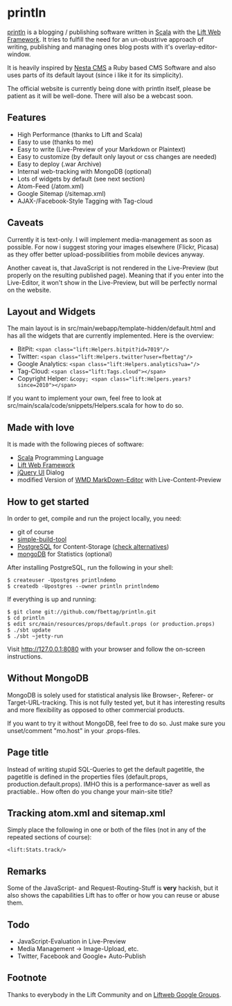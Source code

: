 # println

[println](http://println.io) is a blogging / publishing software written in [Scala](http://www.scala-lang.org) with the [Lift Web Framework](http://www.liftweb.net). It tries to fulfill the need for an un-obustrive approach of writing, publishing and managing ones blog posts with it's overlay-editor-window.

It is heavily inspired by [Nesta CMS](http://nestacms.com/) a Ruby based CMS Software and also uses parts of its default layout (since i like it for its simplicity).

The official website is currently being done with println itself, please be patient as it will be well-done. There will also be a webcast soon.


## Features

* High Performance (thanks to Lift and Scala)
* Easy to use (thanks to me)
* Easy to write (Live-Preview of your Markdown or Plaintext)
* Easy to customize (by default only layout or css changes are needed)
* Easy to deploy (.war Archive)
* Internal web-tracking with MongoDB (optional)
* Lots of widgets by default (see next section)
* Atom-Feed (/atom.xml)
* Google Sitemap (/sitemap.xml)
* AJAX-/Facebook-Style Tagging with Tag-cloud

## Caveats

Currently it is text-only. I will implement media-management as soon as possible. For now i suggest storing your images elsewhere (Flickr, Picasa) as they offer better upload-possibilities from mobile devices anyway.

Another caveat is, that JavaScript is not rendered in the Live-Preview (but properly on the resulting published page). Meaning that if you enter <script src="..."></script> into the Live-Editor, it won't show in the Live-Preview, but will be perfectly normal on the website.


## Layout and Widgets

The main layout is in src/main/webapp/template-hidden/default.html and has all the widgets that are currently implemented. Here is the overview:

* BitPit: ```<span class="lift:Helpers.bitpit?id=7019"/>```
* Twitter: ```<span class="lift:Helpers.twitter?user=fbettag"/>```
* Google Analytics: ```<span class="lift:Helpers.analytics?ua="/>```
* Tag-Cloud: ```<span class="lift:Tags.cloud"></span>```
* Copyright Helper: ```&copy; <span class="lift:Helpers.years?since=2010"></span>```

If you want to implement your own, feel free to look at src/main/scala/code/snippets/Helpers.scala for how to do so.


## Made with love

It is made with the following pieces of software:

* [Scala](http://www.scala-lang.org) Programming Language
* [Lift Web Framework](http://www.liftweb.net)
* [jQuery UI](http://www.jqueryui.com) Dialog
* modified Version of [WMD MarkDown-Editor](https://github.com/klipstein/wmd) with Live-Content-Preview


## How to get started

In order to get, compile and run the project locally, you need:

* git of course
* [simple-build-tool](https://github.com/harrah/xsbt/wiki)
* [PostgreSQL](http://www.postgresql.org) for Content-Storage ([check alternatives](http://www.assembla.com/spaces/liftweb/wiki/Persistence_Alternatives))
* [mongoDB](http://www.mongodb.org) for Statistics (optional)


After installing PostgreSQL, run the following in your shell:

```shell
$ createuser -Upostgres printlndemo
$ createdb -Upostgres --owner println printlndemo
```


If everything is up and running:

```shell
$ git clone git://github.com/fbettag/println.git
$ cd println
$ edit src/main/resources/props/default.props (or production.props)
$ ./sbt update
$ ./sbt ~jetty-run
```

Visit http://127.0.0.1:8080 with your browser and follow the on-screen instructions.


## Without MongoDB

MongoDB is solely used for statistical analysis like Browser-, Referer- or Target-URL-tracking. This is not fully tested yet, but it has interesting results and more flexibility as opposed to other commercial products.

If you want to try it without MongoDB, feel free to do so. Just make sure you unset/comment "mo.host" in your .props-files.


## Page title

Instead of writing stupid SQL-Queries to get the default pagetitle, the pagetitle is defined in the properties files (default.props, production.default.props). IMHO this is a performance-saver as well as practiable.. How often do you change your main-site title?


## Tracking atom.xml and sitemap.xml

Simply place the following in one or both of the files (not in any of the repeated sections of course):

```
<lift:Stats.track/>
```


## Remarks

Some of the JavaScript- and Request-Routing-Stuff is **very** hackish, but it also shows the capabilities Lift has to offer or how you can reuse or abuse them.


## Todo

* JavaScript-Evaluation in Live-Preview
* Media Management -> Image-Upload, etc.
* Twitter, Facebook and Google+ Auto-Publish


## Footnote

Thanks to everybody in the Lift Community and on [Liftweb Google Groups](http://groups.google.com/group/liftweb).

